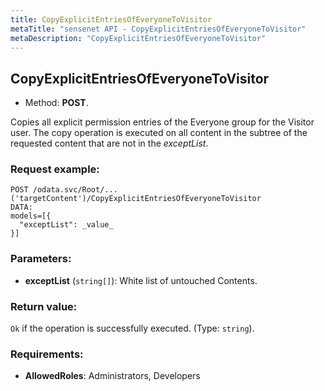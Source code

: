 ```yaml
---
title: CopyExplicitEntriesOfEveryoneToVisitor
metaTitle: "sensenet API - CopyExplicitEntriesOfEveryoneToVisitor"
metaDescription: "CopyExplicitEntriesOfEveryoneToVisitor"
---
```


## CopyExplicitEntriesOfEveryoneToVisitor
- Method: **POST**.

Copies all explicit permission entries of the Everyone group for the Visitor user.
 The copy operation is executed on all content in the subtree of the requested content
 that are not in the _exceptList_.

### Request example:

```
POST /odata.svc/Root/...('targetContent')/CopyExplicitEntriesOfEveryoneToVisitor
DATA:
models=[{
  "exceptList": _value_
}]
```
### Parameters:
- **exceptList** (`string[]`): White list of untouched Contents.

### Return value:
`Ok` if the operation is successfully executed. (Type: `string`).

### Requirements:
- **AllowedRoles**: Administrators, Developers

